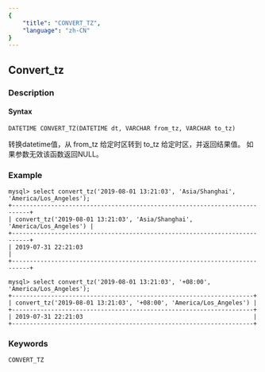 ```yaml
---
{
    "title": "CONVERT_TZ",
    "language": "zh-CN"
}
---
```


<!--
Licensed to the Apache Software Foundation (ASF) under one
or more contributor license agreements.  See the NOTICE file
distributed with this work for additional information
regarding copyright ownership.  The ASF licenses this file
to you under the Apache License, Version 2.0 (the
"License"); you may not use this file except in compliance
with the License.  You may obtain a copy of the License at

  http://www.apache.org/licenses/LICENSE-2.0

Unless required by applicable law or agreed to in writing,
software distributed under the License is distributed on an
"AS IS" BASIS, WITHOUT WARRANTIES OR CONDITIONS OF ANY
KIND, either express or implied.  See the License for the
specific language governing permissions and limitations
under the License.
-->

## Convert_tz
### Description
#### Syntax

`DATETIME CONVERT_TZ(DATETIME dt, VARCHAR from_tz, VARCHAR to_tz)`

转换datetime值，从 from_tz 给定时区转到 to_tz 给定时区，并返回结果值。 如果参数无效该函数返回NULL。

### Example

```
mysql> select convert_tz('2019-08-01 13:21:03', 'Asia/Shanghai', 'America/Los_Angeles');
+---------------------------------------------------------------------------+
| convert_tz('2019-08-01 13:21:03', 'Asia/Shanghai', 'America/Los_Angeles') |
+---------------------------------------------------------------------------+
| 2019-07-31 22:21:03                                                       |
+---------------------------------------------------------------------------+

mysql> select convert_tz('2019-08-01 13:21:03', '+08:00', 'America/Los_Angeles');
+--------------------------------------------------------------------+
| convert_tz('2019-08-01 13:21:03', '+08:00', 'America/Los_Angeles') |
+--------------------------------------------------------------------+
| 2019-07-31 22:21:03                                                |
+--------------------------------------------------------------------+
```

### Keywords

    CONVERT_TZ
